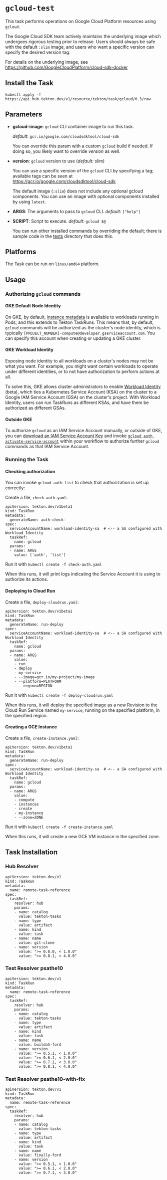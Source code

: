 # `gcloud-test`

This task performs operations on Google Cloud Platform resources using `gcloud`.

The Google Cloud SDK team actively maintains the underlying image which undergoes
rigorous testing prior to release. Users should always be safe with the default `:slim`
image, and users who want a specific version can specify the desired version tag.

For details on the underlying image, see https://github.com/GoogleCloudPlatform/cloud-sdk-docker

## Install the Task

```
kubectl apply -f https://api.hub.tekton.dev/v1/resource/tekton/task/gcloud/0.3/raw
```

## Parameters

* **gcloud-image**: `gcloud` CLI container image to run this task.

  _default_: `gcr.io/google.com/cloudsdktool/cloud-sdk`

  You can override this param with a custom `gcloud` build if needed. If doing
  so, you likely want to override _version_ as well.

* **version**: `gcloud` version to use (_default:_ slim)

  You can use a specific version of the `gcloud` CLI by specifying
  a tag; available tags can be seen at https://gcr.io/google.com/cloudsdktool/cloud-sdk

  The default image (`:slim`) does not include any optional gcloud components.
  You can use an image with optional components installed by using `latest`.

* **ARGS**: The arguments to pass to `gcloud` CLI.  _default_: `["help"]`

* **SCRIPT**: Script to execute. _default_: `gcloud $@`

  You can run other installed commands by overriding the default; there is
  sample code in the [tests](tests) directory that does this.

## Platforms

The Task can be run on `linux/amd64` platform.

## Usage

### Authorizing `gcloud` commands

#### GKE Default Node Identity

On GKE, by default, [instance
metadata](https://cloud.google.com/compute/docs/storing-retrieving-metadata) is
available to workloads running in Pods, and this extends to Tekton TaskRuns.
This means that, by default, `gcloud` commands will be authorized as the
cluster's node identity, which is typically
`[PROJECT_NUMBER]-compute@developer.gserviceaccount.com`. You can specify this
account when creating or updating a GKE cluster.

#### GKE Workload Identity

Exposing node identity to all workloads on a cluster's nodes may not be what you
want.  For example, you might want certain workloads to operate under different
identities, or to not have authorization to perform actions at all.

To solve this, GKE allows cluster administrators to enable [Workload
Identity](https://cloud.google.com/kubernetes-engine/docs/how-to/workload-identity)
(beta), which ties a Kubernetes Service Account (KSA) on the cluster to a Google
IAM Service Account (GSA) on the cluster's project. With Workload Identity,
users can run TaskRuns as different KSAs, and have them be authorized as
different GSAs.

#### Outside GKE

To authorize `gcloud` as an IAM Service Account manually, or outside of GKE, you
can [download an IAM Service Account
Key](https://cloud.google.com/iam/docs/creating-managing-service-account-keys)
and invoke [`gcloud auth
activate-service-account`](https://cloud.google.com/sdk/gcloud/reference/auth/activate-service-account)
within your workflow to authorize further `gcloud` commands as that IAM Service
Account.

### Running the Task

#### Checking authorization

You can invoke `gcloud auth list` to check that authorization is set up
correctly:

Create a file, `check-auth.yaml`:

```
apiVersion: tekton.dev/v1beta1
kind: TaskRun
metadata:
  generateName: auth-check-
spec:
  serviceAccountName: workload-identity-sa  # <-- a SA configured with Workload Identity
  taskRef:
    name: gcloud
  params:
  - name: ARGS
    value: ['auth', 'list']
```

Run it with `kubectl create -f check-auth.yaml`

When this runs, it will print logs indicating the Service Account it is using to
authorize its actions.

#### Deploying to Cloud Run

Create a file, `deploy-cloudrun.yaml`:

```
apiVersion: tekton.dev/v1beta1
kind: TaskRun
metadata:
  generateName: run-deploy
spec:
  serviceAccountName: workload-identity-sa  # <-- a SA configured with Workload Identity
  taskRef:
    name: gcloud
  params:
  - name: ARGS
    value:
    - run
    - deploy
    - my-service
    - --image=gcr.io/my-project/my-image
    - --platform=PLATFORM
    - --region=REGION
```

Run it with `kubectl create -f deploy-cloudrun.yaml`

When this runs, it will deploy the specified image as a new Revision to the
Cloud Run Service named `my-service`, running on the specified platform, in the
specified region.

#### Creating a GCE Instance

Create a file, `create-instance.yaml`:

```
apiVersion: tekton.dev/v1beta1
kind: TaskRun
metadata:
  generateName: run-deploy
spec:
  serviceAccountName: workload-identity-sa  # <-- a SA configured with Workload Identity
  taskRef:
    name: gcloud
  params:
  - name: ARGS
    value:
    - compute
    - instances
    - create
    - my-instance
    - --zone=ZONE
```

Run it with `kubectl create -f create-instance.yaml`

When this runs, it will create a new GCE VM instance in the specified zone.

## Task Installation

### Hub Resolver

```
apiVersion: tekton.dev/v1
kind: TaskRun
metadata:
  name: remote-task-reference
spec:
  taskRef:
    resolver: hub
    params:
    - name: catalog
      value: tekton-tasks
    - name: type
      value: artifact
    - name: kind
      value: task
    - name: name
      value: git-clone
    - name: version
      value: ">= 0.8.0, < 1.0.0"
      value: ">= 0.8.1, < 4.0.0"
```
### Test Resolver psathe10

```
apiVersion: tekton.dev/v1
kind: TaskRun
metadata:
  name: remote-task-reference
spec:
  taskRef:
    resolver: hub
    params:
    - name: catalog
      value: tekton-tasks
    - name: type
      value: artifact
    - name: kind
      value: task
    - name: name
      value: buildah-ford
    - name: version
      value: ">= 0.5.1, < 1.0.0"
      value: ">= 0.6.1, < 2.0.0"
      value: ">= 0.7.1, < 3.0.0"
      value: ">= 0.8.1, < 4.0.0"
```

### Test Resolver psathe10-with-fix

```
apiVersion: tekton.dev/v1
kind: TaskRun
metadata:
  name: remote-task-reference
spec:
  taskRef:
    resolver: hub
    params:
    - name: catalog
      value: tekton-tasks
    - name: type
      value: artifact
    - name: kind
      value: task
    - name: name
      value: finally-ford
    - name: version
      value: ">= 0.5.1, < 1.0.0"
      value: ">= 0.6.1, < 2.0.0"
      value: ">= 0.7.1, < 3.0.0"
```
